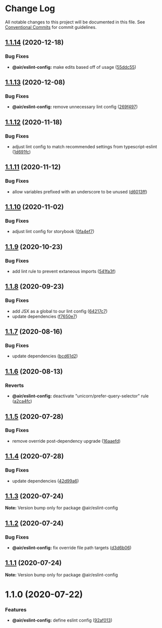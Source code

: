 # Change Log

All notable changes to this project will be documented in this file.
See [Conventional Commits](https://conventionalcommits.org) for commit guidelines.

## [1.1.14](https://github.com/AirLabsTeam/web-core/compare/@air/eslint-config@1.1.13...@air/eslint-config@1.1.14) (2020-12-18)

### Bug Fixes

- **@air/eslint-config:** make edits based off of usage ([55ddc55](https://github.com/AirLabsTeam/web-core/commit/55ddc555a5c37f95fd053583cf478e9067647f11))

## [1.1.13](https://github.com/AirLabsTeam/web-core/compare/@air/eslint-config@1.1.12...@air/eslint-config@1.1.13) (2020-12-08)

### Bug Fixes

- **@air/eslint-config:** remove unnecessary lint config ([269f497](https://github.com/AirLabsTeam/web-core/commit/269f4976185a5843c67a6724d75b29254933e2a9))

## [1.1.12](https://github.com/AirLabsTeam/web-core/compare/@air/eslint-config@1.1.11...@air/eslint-config@1.1.12) (2020-11-18)

### Bug Fixes

- adjust lint config to match recommended settings from typescript-eslint ([1d691fc](https://github.com/AirLabsTeam/web-core/commit/1d691fc3097ee568c5d2c68ceb4f9505e9cd83d0))

## [1.1.11](https://github.com/AirLabsTeam/web-core/compare/@air/eslint-config@1.1.10...@air/eslint-config@1.1.11) (2020-11-12)

### Bug Fixes

- allow variables prefixed with an underscore to be unused ([d6013ff](https://github.com/AirLabsTeam/web-core/commit/d6013ffc47c2cebd3e1551ecbc1bc0fcfa9c671a))

## [1.1.10](https://github.com/AirLabsTeam/web-core/compare/@air/eslint-config@1.1.9...@air/eslint-config@1.1.10) (2020-11-02)

### Bug Fixes

- adjust lint config for storybook ([0fa4ef7](https://github.com/AirLabsTeam/web-core/commit/0fa4ef7774eef0b3bd11f3acb975ccbe366faf5f))

## [1.1.9](https://github.com/AirLabsTeam/web-core/compare/@air/eslint-config@1.1.8...@air/eslint-config@1.1.9) (2020-10-23)

### Bug Fixes

- add lint rule to prevent extaneous imports ([541fa3f](https://github.com/AirLabsTeam/web-core/commit/541fa3f24451c0d8176af3ca70608290dbcb87c1))

## [1.1.8](https://github.com/AirLabsTeam/web-core/compare/@air/eslint-config@1.1.7...@air/eslint-config@1.1.8) (2020-09-23)

### Bug Fixes

- add JSX as a global to our lint config ([64217c7](https://github.com/AirLabsTeam/web-core/commit/64217c72f9d3c56517542d2756bdb6473a0c8872))
- update dependencies ([f7650e7](https://github.com/AirLabsTeam/web-core/commit/f7650e758d3799f646416e110452067857732b83))

## [1.1.7](https://github.com/AirLabsTeam/web-core/compare/@air/eslint-config@1.1.6...@air/eslint-config@1.1.7) (2020-08-16)

### Bug Fixes

- update dependencies ([bcd61d2](https://github.com/AirLabsTeam/web-core/commit/bcd61d263cbc5b4ce5af4f4b371b1328429cbac7))

## [1.1.6](https://github.com/AirLabsTeam/web-core/compare/@air/eslint-config@1.1.5...@air/eslint-config@1.1.6) (2020-08-13)

### Reverts

- **@air/eslint-config:** deactivate "unicorn/prefer-query-selector" rule ([a2ca4fc](https://github.com/AirLabsTeam/web-core/commit/a2ca4fc3b1b8db00cf872aac5b78b3f9925bb3b7))

## [1.1.5](https://github.com/AirLabsTeam/web-core/compare/@air/eslint-config@1.1.4...@air/eslint-config@1.1.5) (2020-07-28)

### Bug Fixes

- remove override post-dependency upgrade ([16aaefd](https://github.com/AirLabsTeam/web-core/commit/16aaefd09121497a85652d017b90fddb628faee7))

## [1.1.4](https://github.com/AirLabsTeam/web-core/compare/@air/eslint-config@1.1.3...@air/eslint-config@1.1.4) (2020-07-28)

### Bug Fixes

- update dependencies ([42d99a6](https://github.com/AirLabsTeam/web-core/commit/42d99a627b1df4f1607ae369be43e4488a5d4a38))

## [1.1.3](https://github.com/AirLabsTeam/web-core/compare/@air/eslint-config@1.1.2...@air/eslint-config@1.1.3) (2020-07-24)

**Note:** Version bump only for package @air/eslint-config

## [1.1.2](https://github.com/AirLabsTeam/web-core/compare/@air/eslint-config@1.1.1...@air/eslint-config@1.1.2) (2020-07-24)

### Bug Fixes

- **@air/eslint-config:** fix override file path targets ([d3d6b06](https://github.com/AirLabsTeam/web-core/commit/d3d6b061111f7ca6e54b71513f4d24ace3824290))

## [1.1.1](https://github.com/AirLabsTeam/web-core/compare/@air/eslint-config@1.1.0...@air/eslint-config@1.1.1) (2020-07-24)

**Note:** Version bump only for package @air/eslint-config

# 1.1.0 (2020-07-22)

### Features

- **@air/eslint-config:** define eslint config ([92af013](https://github.com/AirLabsTeam/web-core/commit/92af013158635a2300574d533b544208dbb57e56))
